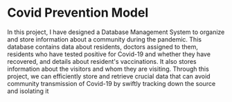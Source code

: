 # Covid Prevention Model
In this project, I have designed a Database Management System to
organize and store information about a community during the pandemic.
This database contains data about residents, doctors assigned to them,
residents who have tested positive for Covid-19 and whether they have
recovered, and details about resident's vaccinations. It also stores
information about the visitors and whom they are visiting. Through this
project, we can efficiently store and retrieve crucial data that can avoid
community transmission of Covid-19 by swiftly tracking down the source
and isolating it
